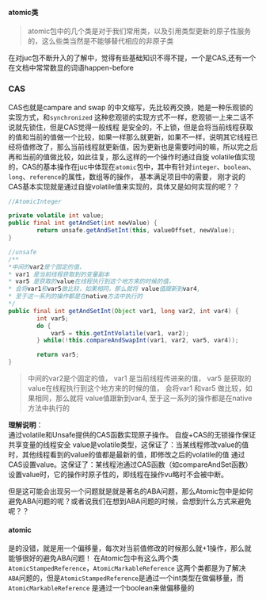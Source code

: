 #### atomic类

> atomic包中的几个类是对于我们常用类，以及引用类型更新的原子性服务的，这么些类当然是不能够替代相应的非原子类



在对juc包不断升入的了解中，觉得有些基础知识不得不提，一个是CAS,还有一个在文档中常常数显的词语happen-before

### CAS

CAS也就是campare and swap 的中文缩写，先比较再交换，她是一种乐观锁的实现方式，和`synchronized` 这种悲观锁的实现方式不一样，悲观锁一上来二话不说就先锁住，但是CAS觉得一般线程
是安全的，不上锁，但是会将当前线程获取的值和当前的值做一个比较，如果一样那么就更新，如果不一样，说明其它线程已经将值修改了，那么当前线程就更新值，因为更新也是需要时间的嘛，所以完之后
再和当前的值做比较，如此往复，那么这样的一个操作时通过自旋 volatile值实现的，CAS的基本操作在juc中体现在`atomic`包中，其中有针对`integer`、`boolean`、`long`、`reference`的属性，数组等的操作，
基本满足项目中的需要，
刚才说的CAS基本实现就是通过自旋volatile值来实现的，具体又是如何实现的呢？？

```java
//AtomicInteger

private volatile int value;
public final int getAndSet(int newValue) {
        return unsafe.getAndSetInt(this, valueOffset, newValue);
}
```

```java
//unsafe
/**
*中间的var2是个固定的值，
* var1 是当前线程获取到的变量副本
* var5 是获取的value在线程执行到这个地方来的时候的值，
* 会将var1和var5做比较，如果相同，那么就将 value值跟新到var4,
* 至于这一系列的操作都是在native方法中执行的
*/
public final int getAndSetInt(Object var1, long var2, int var4) {
        int var5;
        do {
            var5 = this.getIntVolatile(var1, var2);
        } while(!this.compareAndSwapInt(var1, var2, var5, var4));

        return var5;
}
```

> 中间的var2是个固定的值，
>  var1 是当前线程传进来的值，
>  var5 是获取的 value在线程执行到这个地方来的时候的值，
>  会将var1 和var5 做比较，如果相同，那么就将 value值跟新到var4,
>  至于这一系列的操作都是在native方法中执行的

**理解说明**：   
通过volatile和Unsafe提供的CAS函数实现原子操作。 自旋+CAS的无锁操作保证共享变量的线程安全
value是volatile类型，这保证了：当某线程修改value的值时，其他线程看到的value的值都是最新的值，即修改之后的volatile的值
通过CAS设置value。这保证了：某线程池通过CAS函数（如compareAndSet函数）设置value时，它的操作时原子性的，即线程在操作vu略时不会被中断。

但是这可能会出现另一个问题就是就是著名的ABA问题，那么Atomic包中是如何避免ABA问题的呢？或者说我们在想到ABA问题的时候，会想到什么方式来避免呢？？

#### atomic

是的没错，就是用一个偏移量，每次对当前值修改的时候那么就+1操作，那么就能够很好的避免ABA问题！
在Atomic包中有这么两个类`AtomicStampedReference`，`AtomicMarkableReference` 这两个类都是为了解决 `ABA`问题的，但是`AtomicStampedReference`是通过一个int类型在做偏移量，而`AtomicMarkableReference`
是通过一个boolean来做偏移量的 

